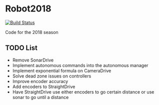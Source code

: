 # Robot2018

[![Build Status](https://travis-ci.org/Team6479/Robot2018.svg?branch=master)](https://travis-ci.org/Team6479/Robot2018)

Code for the 2018 season


## TODO List
* Remove SonarDrive
* Implement autonomous commands into the autonomous manager
* Implement exponential formula on CameraDrive
* Solve dead zone issues on controllers
* Improve encoder accuracy
* Add encoders to StraightDrive
* Have StraightDrive use either encoders to go certain distance or use sonar to go until a distance

